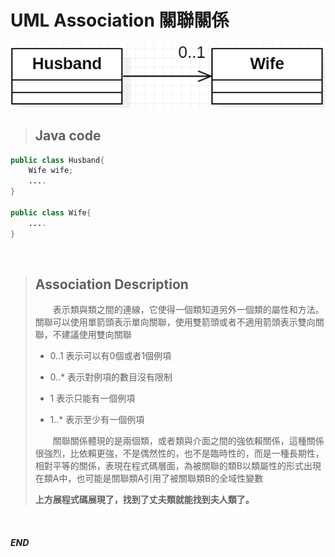 # UML Association 關聯關係

<center>

![](https://raw.githubusercontent.com/alsk1369854/Ming_Home_Google_Sites/master/Technical_Article/UML/images/UML_Association.jpg)
</center>

> ## Java code
```java
public class Husband{
    Wife wife;
    ....
}

public class Wife{
    ....
}
```

<br/>

> ## Association Description
>
> &emsp;&emsp;表示類與類之間的連線，它使得一個類知道另外一個類的屬性和方法。
> 關聯可以使用單箭頭表示單向關聯，使用雙箭頭或者不適用箭頭表示雙向關聯，不建議使用雙向關聯
>
> + 0..1 表示可以有0個或者1個例項
>
> + 0..* 表示對例項的數目沒有限制
> 
> + 1     表示只能有一個例項
>
> + 1..* 表示至少有一個例項
>
>
> &emsp;&emsp;關聯關係體現的是兩個類，或者類與介面之間的強依賴關係，這種關係很強烈，比依賴更強，不是偶然性的，也不是臨時性的，而是一種長期性，相對平等的關係，表現在程式碼層面，為被關聯的類B以類屬性的形式出現在類A中，也可能是關聯類A引用了被關聯類B的全域性變數
>
> __上方展程式碼展現了，找到了丈夫類就能找到夫人類了。__

<br/>

#### _END_
